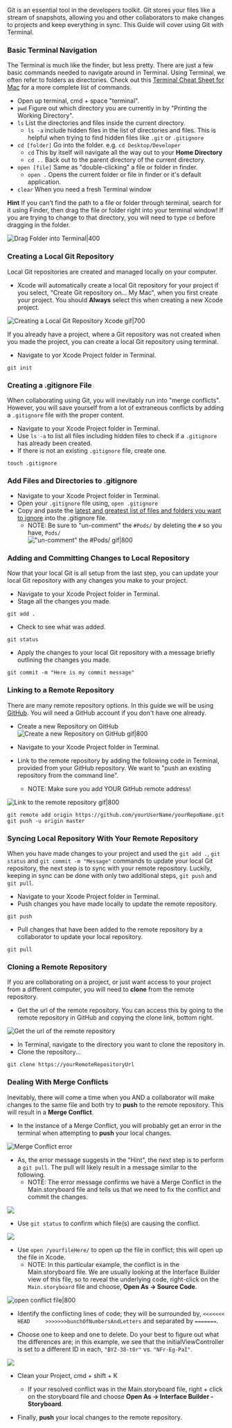 Git is an essential tool in the developers toolkit. Git stores your files like a stream of snapshots, allowing you and other collaborators to make changes to projects and keep everything in sync. This Guide will cover using Git with Terminal.

### Basic Terminal Navigation
The Terminal is much like the finder, but less pretty. There are just a few basic commands needed to navigate around in Terminal. Using Terminal, we often refer to folders as directories. Check out this [Terminal Cheat Sheet for Mac](https://github.com/0nn0/terminal-mac-cheatsheet/wiki/Terminal-Cheatsheet-for-Mac-(-basics-)) for a more complete list of commands.
- Open up terminal, cmd + space "terminal".
- `pwd` Figure out which directory you are currently in by "Printing the Working Directory".
- `ls` List the directories and files inside the current directory.
   - `ls -a` include hidden files in the list of directories and files. This is helpful when trying to find hidden files like `.git` or `.gitignore` 
- `cd [folder]` Go into the folder. e.g. `cd Desktop/Developer`
   - `cd` This by itself will navigate all the way out to your **Home Directory** 
   - `cd ..` Back out to the parent directory of the current directory.
- `open [file]` Same as "double-clicking" a file or folder in finder.
   - `open .` Opens the current folder or file in finder or it's default application. 
- `clear` When you need a fresh Terminal window  
  
**Hint** If you can't find the path to a file or folder through terminal, search for it using Finder, then drag the file or folder right into your terminal window! If you are trying to change to that directory, you will need to type `cd` before dragging in the folder.  

![Drag Folder into Terminal|400](http://i.imgur.com/5V7YtYJ.gif)

### Creating a Local Git Repository
Local Git repositories are created and managed locally on your computer. 
- Xcode will automatically create a local Git repository for your project if you select, "Create Git repository on... My Mac", when you first create your project. You should **Always** select this when creating a new Xcode project.  
  
![Creating a Local Git Repository Xcode gif|700](http://i.imgur.com/aJhndKZ.png)  

If you already have a project, where a Git repository was not created when you made the project, you can create a local Git repository using terminal. 
- Navigate to yor Xcode Project folder in Terminal.

```
git init
```

### Creating a .gitignore File
When collaborating using Git, you will inevitably run into "merge conflicts". However, you will save yourself from a lot of extraneous conflicts by adding a `.gitignore` file with the proper content.
- Navigate to your Xcode Project folder in Terminal.
- Use `ls -a` to list all files including hidden files to check if a `.gitignore` has already been created.
- If there is not an existing `.gitignore` file, create one.

```
touch .gitignore
``` 

### Add Files and Directories to .gitignore
- Navigate to your Xcode Project folder in Terminal.
- Open your `.gitignore` file using, `open .gitignore`  
- Copy and paste the [latest and greatest list of files and folders you want to ignore](https://raw.githubusercontent.com/github/gitignore/master/Swift.gitignore) into the .gitignore file.
   - NOTE: Be sure to "un-comment" the `#Pods/` by deleting the `#` so you have, `Pods/`  
!["un-comment" the #Pods/ gif|800](http://i.imgur.com/JtOsEw2.gif)  
  
### Adding and Committing Changes to Local Repository
Now that your local Git is all setup from the last step, you can update your local Git repository with any changes you make to your project.
- Navigate to your Xcode Project folder in Terminal.
- Stage all the changes you made.

```
git add .
``` 

- Check to see what was added.

```
git status
```

- Apply the changes to your local Git repository with a message briefly outlining the changes you made.

```
git commit -m "Here is my commit message"
```

### Linking to a Remote Repository
There are many remote repository options. In this guide we will be using [GitHub](https://github.com/). You will need a GitHub account if you don't have one already.
- Create a new Repository on GitHub  
![Create a new Repository on GitHub gif|800](http://i.imgur.com/UmHxuhN.gif)  

- Navigate to your Xcode Project folder in Terminal.  
- Link to the remote repository by adding the following code in Terminal, provided from your GitHub repository. We want to "push an existing repository from the command line".
   - NOTE: Make sure you add YOUR GitHub remote address! 
  
![Link to the remote repository gif|800](http://i.imgur.com/48uur3D.gif)  

```
git remote add origin https://github.com/yourUserName/yourRepoName.git
git push -u origin master
```

### Syncing Local Repository With Your Remote Repository
When you have made changes to your project and used the `git add .`, `git status` and `git commit -m "Message"` commands to update your local Git repository, the next step is to sync with your remote repository. Luckily, keeping in sync can be done with only two additional steps, `git push` and `git pull`.  
  
- Navigate to your Xcode Project folder in Terminal.
- Push changes you have made locally to update the remote repository.

```
git push
```

- Pull changes that have been added to the remote repository by a collaborator to update your local repository.

```
git pull
```

### Cloning a Remote Repository
If you are collaborating on a project, or just want access to your project from a different computer, you will need to **clone** from the remote repository.
- Get the url of the remote repository. You can access this by going to the remote repository in GitHub and copying the clone link, bottom right.  
  
![Get the url of the remote repository](http://i.imgur.com/XWEyeAo.png)  
  
- In Terminal, navigate to the directory you want to clone the repository in.
- Clone the repository...

```
git clone https://yourRemoteRepositoryUrl
```

### Dealing With Merge Conflicts
Inevitably, there will come a time when you AND a collaborator will make changes to the same file and both try to **push** to the remote repository. This will result in a **Merge Conflict**.
- In the instance of a Merge Conflict, you will probably get an error in the terminal when attempting to **push** your local changes.  

![Merge Conflict error](http://i.imgur.com/yWEhJdu.png)  
  
- As, the error message suggests in the "Hint", the next step is to perform a `git pull`. The pull will likely result in a message similar to the following. 
   - NOTE: The error message confirms we have a Merge Conflict in the Main.storyboard file and tells us that we need to fix the conflict and commit the changes.   
  
![](http://i.imgur.com/pqoEIP3.png)

- Use `git status` to confirm which file(s) are causing the conflict.  
  
![](http://i.imgur.com/gFBaNZt.png)  
  
- Use `open /yourfileHere/` to open up the file in conflict; this will open up the file in Xcode. 
   - NOTE: In this particular example, the conflict is in the Main.storyboard file. We are usually looking at the Interface Builder view of this file, so to reveal the underlying code, right-click on the `Main.storyboard` file and choose, **Open As -> Source Code**.  
  
![open conflict file|800](http://i.imgur.com/kVu9aIn.gif)  
  
- Identify the conflicting lines of code; they will be surrounded by, `<<<<<<< HEAD     >>>>>>>bunchOfNumbersAndLetters` and separated by `=======`. 

- Choose one to keep and one to delete. Do your best to figure out what the differences are; in this example, we see that the initialViewController is set to a different ID in each, `"BYZ-38-t0r"` vs. `"NFr-Eg-PaI"`.  
  
![](http://i.imgur.com/ZDIbTtk.gif)  

- Clean your Project, cmd + shift + K
   - If your resolved conflict was in the Main.storyboard file, right + click on the storyboard file and choose **Open As -> Interface Builder - Storyboard**.

- Finally, **push** your local changes to the remote repository.

  